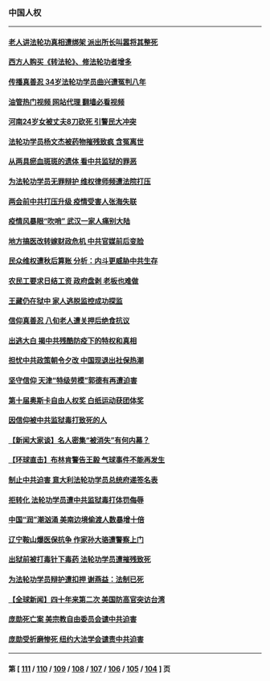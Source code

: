 ### 中国人权
---
#### [老人讲法轮功真相遭绑架 派出所长叫嚣将其整死](../../pages/ncid278/n13939553.md?03020045) 
#### [西方人购买《转法轮》、修法轮功者增多](../../pages/ncid278/n13939369.md?03020045) 
#### [传播真善忍 34岁法轮功学员曲兴遭冤判八年](../../pages/ncid278/n13939536.md?03020045) 
#### [油管热门视频 网站代理 翻墙必看视频](http://138.2.39.72:81/youtube.html?epic-marker?03020045)
#### [河南24岁女被丈夫8刀砍死 引警民大冲突](../../pages/ncid278/n13939491.md?03020045) 
#### [法轮功学员杨文杰被药物摧残致疯 含冤离世](../../pages/ncid278/n13938659.md?03020045) 
#### [从两具瘀血斑斑的遗体 看中共监狱的罪恶](../../pages/ncid278/n13936388.md?03020045) 
#### [为法轮功学员无罪辩护 维权律师频遭法院打压](../../pages/ncid278/n13937296.md?03020045) 
#### [两会前中共打压升级 疫情受害人张海失联](../../pages/ncid278/n13938299.md?03020045) 
#### [疫情风暴眼“吹哨” 武汉一家人痛别大陆](../../pages/ncid278/n13937906.md?03020045) 
#### [地方搞医改转嫁财政危机 中共官媒前后变脸](../../pages/ncid278/n13937798.md?03020045) 
#### [民众维权遭秋后算账 分析：内斗更威胁中共生存](../../pages/ncid278/n13937839.md?03020045) 
#### [农民工要求日结工资 政府盘剥 老板也难做](../../pages/ncid278/n13936819.md?03020045) 
#### [王藏仍在狱中 家人逃脱监控成功探监](../../pages/ncid278/n13937190.md?03020045) 
#### [信仰真善忍 八旬老人遭关押后绝食抗议](../../pages/ncid278/n13935787.md?03020045) 
#### [出逃大白 揭中共残酷防疫下的特权和真相](../../pages/ncid278/n13936151.md?03020045) 
#### [担忧中共政策朝令夕改 中国现退出社保热潮](../../pages/ncid278/n13935078.md?03020045) 
#### [坚守信仰 天津“特级劳模”郭德有再遭迫害](../../pages/ncid278/n13934725.md?03020045) 
#### [第十届奥斯卡自由人权奖 白纸运动获团体奖](../../pages/ncid278/n13934490.md?03020045) 
#### [因信仰被中共监狱毒打致死的人](../../pages/ncid278/n13934141.md?03020045) 
#### [【新闻大家谈】名人密集“被消失”有何内幕？](../../pages/ncid278/n13934185.md?03020045) 
#### [【环球直击】布林肯警告王毅 气球事件不能再发生](../../pages/ncid278/n13933164.md?03020045) 
#### [制止中共迫害 意大利法轮功学员总统府递签名表](../../pages/ncid278/n13933726.md?03020045) 
#### [拒转化 法轮功学员遭中共监狱毒打体罚侮辱](../../pages/ncid278/n13928989.md?03020045) 
#### [中国“润”潮汹涌 美南边境偷渡人数暴增十倍](../../pages/ncid278/n13933536.md?03020045) 
#### [辽宁鞍山爆医保抗争 作家孙大骆遭警察上门](../../pages/ncid278/n13932231.md?03020045) 
#### [出狱前被打毒针下毒药 法轮功学员遭摧残致死](../../pages/ncid278/n13931976.md?03020045) 
#### [为法轮功学员辩护遭扣押 谢燕益：法制已死](../../pages/ncid278/n13932666.md?03020045) 
#### [【全球新闻】四十年来第二次 美国防高官突访台湾](../../pages/ncid278/n13932229.md?03020045) 
#### [庞勋死亡案 美宗教自由委员会谴中共迫害](../../pages/ncid278/n13932260.md?03020045) 
#### [庞勋受折磨惨死 纽约大法学会谴责中共迫害](../../pages/ncid278/n13932240.md?03020045) 

---
#### 第 [ [111](./111.md?03020045) / [110](./110.md?03020045) / [109](./109.md?03020045) / [108](./108.md?03020045) / [107](./107.md?03020045) / [106](./106.md?03020045) / [105](./105.md?03020045) / [104](./104.md?03020045) ] 页
